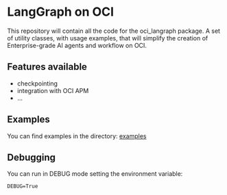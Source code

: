 # LangGraph on OCI
This repository will contain all the code for the oci_langraph package. A set of utility classes, with usage examples, that will simplify the creation of Enterprise-grade AI agents and workflow on OCI.

## Features available
* checkpointing
* integration with OCI APM
* ...

## Examples
You can find examples in the directory:
[examples](./examples/)

## Debugging
You can run in DEBUG mode setting the environment variable:
```
DEBUG=True
```





